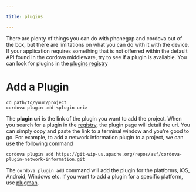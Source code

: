 ```yaml
---

title: plugins

---
```


There are plenty of things you can do with phonegap and cordova out of the box, but there are limitations on what you can do with it with the device. If your application requires something that is not offerred within the default API found in the cordova middleware, try to see if a plugin is available. You can look for plugins in the [plugins registry](http://plugins.cordova.io/)

# Add a Plugin

~~~
cd path/to/your/project
cordova plugin add <plugin uri>
~~~

The **plugin uri** is the link of the plugin you want to add the project. When you search for a plugin in the [registry](http://plugins.cordova.io/), the plugin page will detail the uri. You can simply copy and paste the link to a terminal window and you're good to go. For example, to add a network information plugin to a project, we can use the following command

~~~
cordova plugin add https://git-wip-us.apache.org/repos/asf/cordova-plugin-network-information.git
~~~

The `cordova plugin add` command will add the plugin for the platforms, iOS, Android, Windows etc. If you want to add a plugin for a specific platform, use [plugman](https://cordova.apache.org/docs/en/4.0.0/plugin_ref_plugman.md.html).
